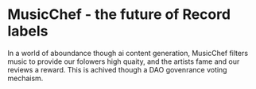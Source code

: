 # MusicChef - the future of Record labels
In a world of aboundance though ai content generation, MusicChef filters music to provide our folowers high quaity, and the artists fame and our reviews a reward.
This is achived though a DAO govenrance voting mechaism.
